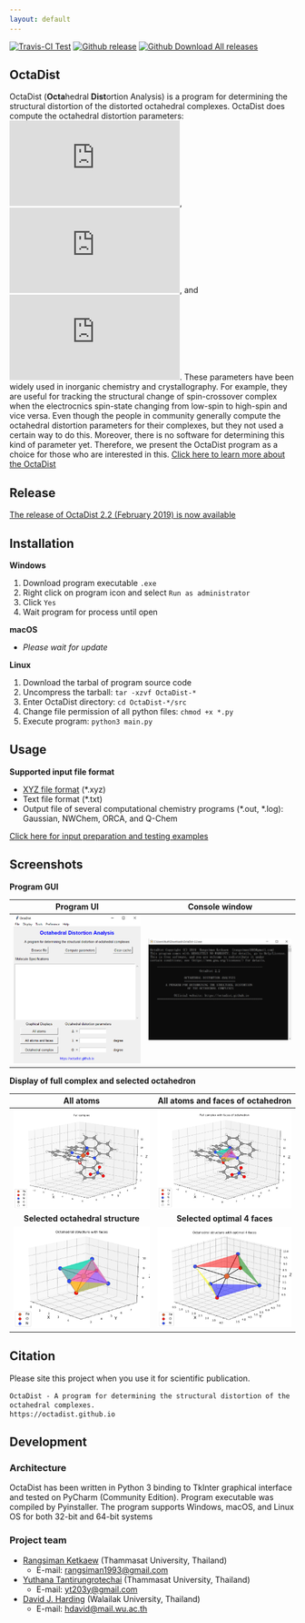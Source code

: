 ```yaml
---
layout: default
---
```


[![Travis-CI Test](https://img.shields.io/travis/OctaDist/OctaDist/master.svg
)](https://travis-ci.org/OctaDist/OctaDist)
[![Github release](https://img.shields.io/github/release/rangsimanketkaew/octadist.svg
)](https://github.com/rangsimanketkaew/OctaDist/releases)
[![Github Download All releases](https://img.shields.io/github/downloads/rangsimanketkaew/octadist/total.svg)](https://github.com/rangsimanketkaew/OctaDist/releases)


## OctaDist
OctaDist (**Octa**hedral **Dist**ortion Analysis) is a program for determining the structural distortion of the distorted octahedral complexes. OctaDist does compute the octahedral distortion parameters: ![](https://latex.codecogs.com/svg.Latex?%5CDelta), ![](https://latex.codecogs.com/svg.Latex?%5CSigma), and ![](https://latex.codecogs.com/svg.Latex?%5CTheta). These parameters have been widely used in inorganic chemistry and crystallography. For example, they are useful for tracking the structural change of spin-crossover complex when the electrocnics spin-state changing from low-spin to high-spin and vice versa. Even though the people in community generally compute the octahedral distortion parameters for their complexes, but they not used a certain way to do this. Moreover, there is no software for determining this kind of parameter yet. Therefore, we present the OctaDist program as a choice for those who are interested in this. [Click here to learn more about the OctaDist](./about.md)

## Release
[The release of OctaDist 2.2 (February 2019) is now available](https://github.com/OctaDist/OctaDist/releases/latest) 

## Installation
**Windows**
1. Download program executable `.exe`
2. Right click on program icon and select `Run as administrator`
3. Click `Yes`
4. Wait program for process until open

**macOS**
* _Please wait for update_

**Linux**
1. Download the tarbal of program source code
2. Uncompress the tarball: `tar -xzvf OctaDist-*`
3. Enter OctaDist directory: `cd OctaDist-*/src`
4. Change file permission of all python files: `chmod +x *.py`
5. Execute program: `python3 main.py`

## Usage
**Supported input file format**
- [XYZ file format](https://en.wikipedia.org/wiki/XYZ_file_format) (*.xyz)
- Text file format (*.txt)
- Output file of several computational chemistry programs (*.out, *.log): Gaussian, NWChem, ORCA, and Q-Chem

[Click here for input preparation and testing examples](./testing.md)

## Screenshots
**Program GUI**

|            Program UI            |         Console window        |
|:--------------------------------:|:-----------------------------:|
|![](images/Capture_Program.png)   | ![](images/Capture_Window.png)| 

**Display of full complex and selected octahedron**

|             All atoms            |    All atoms and faces of octahedron   |
|:--------------------------------:|:--------------------------------------:|
|![](images/Figure_1.png)          | ![](images/Figure_2.png)               |
|**Selected octahedral structure** |       **Selected optimal 4 faces**     |
|![](images/Figure_3.png)          | ![](images/Figure_4.png)               |

## Citation
Please site this project when you use it for scientific publication.

```
OctaDist - A program for determining the structural distortion of the octahedral complexes.
https://octadist.github.io
```

## Development
### Architecture
OctaDist has been written in Python 3 binding to TkInter graphical interface and tested on PyCharm (Community Edition). Program executable was compiled by Pyinstaller. The program supports Windows, macOS, and Linux OS for both 32-bit and 64-bit systems

### Project team
- [Rangsiman Ketkaew](https://sites.google.com/site/rangsiman1993) (Thammasat University, Thailand) 
  - E-mail: rangsiman1993@gmail.com
- [Yuthana Tantirungrotechai](https://sites.google.com/site/compchem403/people/faculty/yuthana) (Thammasat University, Thailand)
  - E-mail: yt203y@gmail.com
- [David J. Harding](https://www.funtechwu.com/david-j-harding) (Walailak University, Thailand)
  - E-mail: hdavid@mail.wu.ac.th
